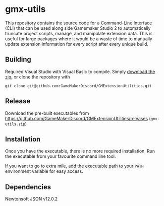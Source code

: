 # gmx-utils

This repository contains the source code for a Command-Line Interface (CLI) that can be used along side Gamemaker Studio 2 to automatically truncate project scripts, manage, and manipulate extension data. This is useful for large packages where it would be a waste of time to manually update extension information for every script after every unique build.

## Building
Required Visual Studio with Visual Basic to compile. Simply [download the zip](https://github.com/GameMakerDiscord/GMExtensionUtilities/archive/master.zip), or clone the repository with 
```
git clone git@github.com:GameMakerDiscord/GMExtensionUtilities.git
```

## Release
Download the pre-built executables from https://github.com/GameMakerDiscord/GMExtensionUtilities/releases (`gmx-utils.zip`)

## Installation
Once you have the executable, there is no more required installation. Run the executable from your favourite command line tool.

If you want to go to extra mile, add the executable path to your `PATH` environment variable for easy access.

## Dependencies
Newtonsoft JSON v12.0.2